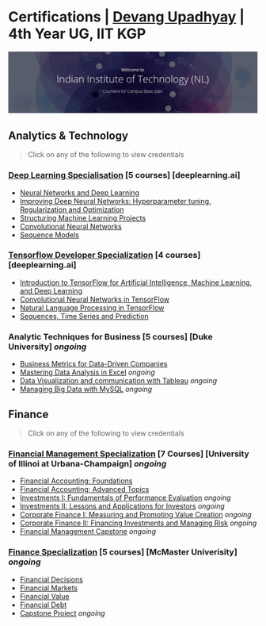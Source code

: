 # Certifications | [Devang Upadhyay](https://www.linkedin.com/in/devangupadhyay/) | 4th Year UG, IIT KGP

![](Images/Coursera.png)

## Analytics & Technology

> Click on any of the following to view credentials

### [Deep Learning Specialisation](https://www.coursera.org/account/accomplishments/specialization/certificate/MYCWSSSDLLKM) [5 courses] [deeplearning.ai] 

- [Neural Networks and Deep Learning](https://coursera.org/share/aa4625e5630006cc045e6c1824f94ff0)
- [Improving Deep Neural Networks: Hyperparameter tuning, Regularization and Optimization](https://coursera.org/share/c251053025e90a789d78281a56bfe9d2)
- [Structuring Machine Learning Projects](https://coursera.org/share/db5412fd8abfd2845cbd4eb203be4cd3)
- [Convolutional Neural Networks](https://coursera.org/share/7bfa74b80f2ebea43c82b90f2807d300)
- [Sequence Models](https://coursera.org/share/5e7215f79ed0245005c32fcaa8e12492)

### [Tensorflow Developer Specialization](https://www.coursera.org/account/accomplishments/specialization/certificate/WXZGCXCWHNSU) [4 courses] [deeplearning.ai]

- [Introduction to TensorFlow for Artificial Intelligence, Machine Learning, and Deep Learning](https://coursera.org/share/c78e5c5132a10a020852feccea8a74ba)
- [Convolutional Neural Networks in TensorFlow](https://coursera.org/share/7df628038e30d1aa5da0a6c2e8b37823)
- [Natural Language Processing in TensorFlow](https://coursera.org/share/cdcf7248bdacda7f02c0b92c62cde42d)
- [Sequences, Time Series and Prediction](https://coursera.org/share/e1883bd27550754e4921d4a973b27482)

### Analytic Techniques for Business [5 courses] [Duke University] *ongoing*

- [Business Metrics for Data-Driven Companies](https://coursera.org/share/1f8359af5cec42a921496678214efbae)
- [Mastering Data Analysis in Excel]() *ongoing*
- [Data Visualization and communication with Tableau]() *ongoing*
- [Managing Big Data with MySQL]() *ongoing*

## Finance

> Click on any of the following to view credentials

### [Financial Management Specialization]() [7 Courses] [University of Illinoi at Urbana-Champaign] *ongoing*

- [Financial Accounting: Foundations](https://coursera.org/share/731a7e53b5047efd7a77c359b3169d2c)
- [Financial Accounting: Advanced Topics](https://coursera.org/share/43b136202fa493a7b1448945405c86f4)
- [Investments I: Fundamentals of Performance Evaluation]() *ongoing*
- [Investments II: Lessons and Applications for Investors]() *ongoing*
- [Corporate Finance I: Measuring and Promoting Value Creation]() *ongoing*
- [Corporate Finance II: Financing Investments and Managing Risk]() *ongoing*
- [Financial Management Capstone]() *ongoing*

### [Finance Specialization]() [5 courses] [McMaster Univerisity] *ongoing*

- [Financial Decisions](https://coursera.org/share/990a5c9dbeae1819b66e31486b93174e)
- [Financial Markets](https://coursera.org/share/e518f7ffe449862d66c5023da4fe7b07)
- [Financial Value](https://coursera.org/share/0db43ab7028fa246f2f33af3d5b6965d)
- [Financial Debt](https://coursera.org/share/e7508c5a89bb0b5e2f971c317ceb27ed)
- [Capstone Project]() *ongoing*
